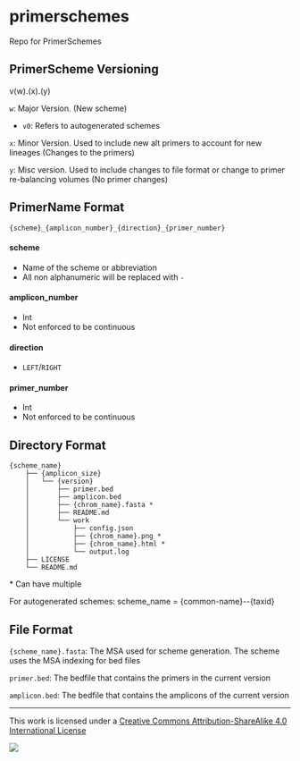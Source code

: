 # primerschemes
Repo for PrimerSchemes


## PrimerScheme Versioning

v(w).(x).(y)

`w`: Major Version. (New scheme)
-   `v0`: Refers to autogenerated schemes

`x`: Minor Version. Used to include new alt primers to account for new lineages (Changes to the primers)

`y`: Misc version. Used to include changes to file format or change to primer re-balancing volumes (No primer changes)


## PrimerName Format

```{scheme}_{amplicon_number}_{direction}_{primer_number}```

#### scheme

- Name of the scheme or abbreviation 
- All non alphanumeric will be replaced with `-`

#### amplicon_number

- Int
- Not enforced to be continuous

#### direction 

- `LEFT`/`RIGHT`

#### primer_number

- Int
- Not enforced to be continuous


## Directory Format

```
{scheme_name}
	├── {amplicon_size}
	│   └── {version}
	│       ├── primer.bed
	│       ├── amplicon.bed
	│       ├── {chrom_name}.fasta *
	│       ├── README.md
	│       └── work
	│	        ├── config.json
	│	        ├── {chrom_name}.png *
	│	        ├── {chrom_name}.html *
	│	        └── output.log
	├── LICENSE
	└── README.md
```
\* Can have multiple

For autogenerated schemes: scheme_name = {common-name}--{taxid}

## File Format

`{scheme_name}.fasta`: The MSA used for scheme generation. The scheme uses the MSA indexing for bed files

`primer.bed`: The bedfile that contains the primers in the current version

`amplicon.bed`: The bedfile that contains the amplicons of the current version



------------------------------------------------------------------------

This work is licensed under a [Creative Commons Attribution-ShareAlike 4.0 International License](http://creativecommons.org/licenses/by-sa/4.0/) 

![](https://i.creativecommons.org/l/by-sa/4.0/88x31.png)
